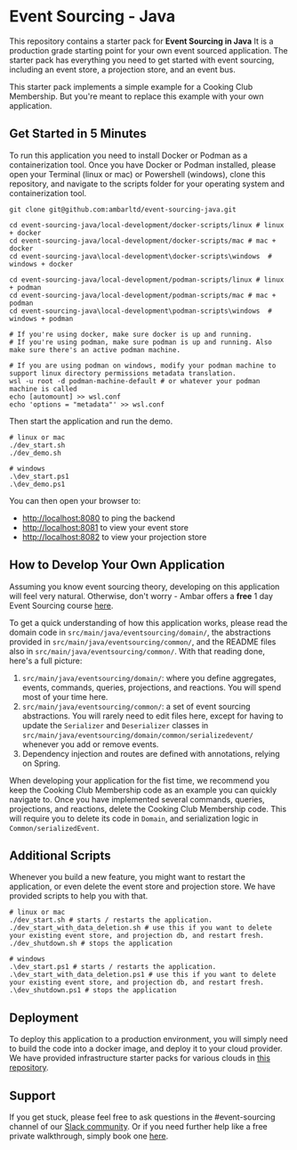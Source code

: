 # Event Sourcing - Java

This repository contains a starter pack for **Event Sourcing in Java** It is a production grade starting point 
for your own event sourced application. The starter pack has everything you need to get started with event sourcing, 
including an event store, a projection store, and an event bus.

This starter pack implements a simple example for a Cooking Club Membership. But you're meant to replace this example
with your own application.

## Get Started in 5 Minutes

To run this application you need to install Docker or Podman as a containerization tool.
Once you have Docker or Podman installed, please open your Terminal (linux or mac) or
Powershell (windows), clone this repository, and navigate to the scripts folder for
your operating system and containerization tool.

```
git clone git@github.com:ambarltd/event-sourcing-java.git

cd event-sourcing-java/local-development/docker-scripts/linux # linux + docker
cd event-sourcing-java/local-development/docker-scripts/mac # mac + docker
cd event-sourcing-java\local-development\docker-scripts\windows  # windows + docker

cd event-sourcing-java/local-development/podman-scripts/linux # linux + podman
cd event-sourcing-java/local-development/podman-scripts/mac # mac + podman
cd event-sourcing-java\local-development\podman-scripts\windows  # windows + podman

# If you're using docker, make sure docker is up and running.
# If you're using podman, make sure podman is up and running. Also make sure there's an active podman machine.

# If you are using podman on windows, modify your podman machine to support linux directory permissions metadata translation.
wsl -u root -d podman-machine-default # or whatever your podman machine is called
echo [automount] >> wsl.conf
echo 'options = "metadata"' >> wsl.conf
```

Then start the application and run the demo.

```
# linux or mac
./dev_start.sh 
./dev_demo.sh

# windows
.\dev_start.ps1
.\dev_demo.ps1
```

You can then open your browser to:
- [http://localhost:8080](http://localhost:8080) to ping the backend
- [http://localhost:8081](http://localhost:8081) to view your event store
- [http://localhost:8082](http://localhost:8082) to view your projection store

## How to Develop Your Own Application

Assuming you know event sourcing theory, developing on this application will feel very natural. Otherwise, don't worry - Ambar offers a **free** 1 day Event Sourcing course [here](https://ambar.cloud/event-sourcing-one-day-course). 

To get a quick understanding of how this application works, please read the domain code in `src/main/java/eventsourcing/domain/`, the abstractions provided in `src/main/java/eventsourcing/common/`, and the README files also in `src/main/java/eventsourcing/common/`. With that reading done, here's a full picture:

1. `src/main/java/eventsourcing/domain/`: where you define aggregates, events, commands, queries, projections, and reactions. You will spend most of your time here.
2. `src/main/java/eventsourcing/common/`: a set of event sourcing abstractions. You will rarely need to edit files here, except for having to update the `Serializer` and `Deserializer` classes in `src/main/java/eventsourcing/domain/common/serializedevent/` whenever you add or remove events.
3. Dependency injection and routes are defined with annotations, relying on Spring.

When developing your application for the fist time, we recommend you keep the Cooking Club Membership code as an example you can quickly navigate to. Once you have implemented several commands, queries, projections, and reactions, delete the Cooking Club Membership code. This will require you to delete its code in `Domain`, and serialization logic in `Common/serializedEvent`.

## Additional Scripts

Whenever you build a new feature, you might want to restart the application, or even delete the event store and projection
store. We have provided scripts to help you with that.

```
# linux or mac
./dev_start.sh # starts / restarts the application.
./dev_start_with_data_deletion.sh # use this if you want to delete your existing event store, and projection db, and restart fresh.
./dev_shutdown.sh # stops the application

# windows
.\dev_start.ps1 # starts / restarts the application.
.\dev_start_with_data_deletion.ps1 # use this if you want to delete your existing event store, and projection db, and restart fresh.
.\dev_shutdown.ps1 # stops the application
```

## Deployment

To deploy this application to a production environment, you will simply need to build the code into a docker image,
and deploy it to your cloud provider. We have provided infrastructure starter packs for various clouds in [this repository](https://github.com/ambarltd/event-sourcing-cloud-starter-packs).

## Support

If you get stuck, please feel free to ask questions in the #event-sourcing channel of our [Slack community](https://www.launchpass.com/ambar). 
Or if you need further help like a free private walkthrough, simply book one [here](https://calendly.com/luis-ambar).

